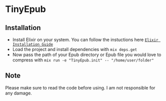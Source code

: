 # TinyEpub

## Installation

  * Install Elixir on your system. You can follow the instuctions here [`Elixir Installation Guide`](https://elixir-lang.org/install.html)
  * Load the project and install dependencies with `mix deps.get`
  * Now pass the path of your Epub directory or Epub file you would love to compress with `mix run -e "TinyEpub.init" -- "/home/user/folder"`

## Note

Please make sure to read the code before using. I am not responsible for any damage. 
